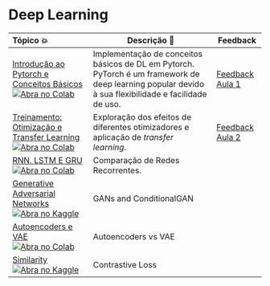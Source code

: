 # Deep Learning

| Tópico 💥 | Descrição 📘 | Feedback |
|:--- |----------------------------------------------------------| -------------------------|
[Introdução ao Pytorch e Conceitos Básicos](https://github.com/liviameinhardt/deep-learning-course-fgv/blob/main/aulas_praticas/Basics.ipynb) [![Abra no Colab](https://colab.research.google.com/assets/colab-badge.svg)](https://colab.research.google.com/github/liviameinhardt/deep-learning-course-fgv/blob/main/aulas_praticas/Basics.ipynb) | Implementação de conceitos básicos de DL em Pytorch. PyTorch é um framework de deep learning popular devido à sua flexibilidade e facilidade de uso. | [Feedback Aula 1](https://forms.gle/dwbQov5Uoh4ysPKy8)|
[Treinamento: Otimização e Transfer Learning](https://github.com/liviameinhardt/deep-learning-course-fgv/blob/main/aulas_praticas/Training.ipynb) [![Abra no Colab](https://colab.research.google.com/assets/colab-badge.svg)](https://colab.research.google.com/github/liviameinhardt/deep-learning-course-fgv/blob/main/aulas_praticas/Training.ipynb) | Exploração dos efeitos de diferentes otimizadores e aplicação de *transfer learning*. | [Feedback Aula 2](https://forms.gle/hiMphaQxyjVGecnXA)|
[RNN, LSTM E GRU](https://github.com/liviameinhardt/deep-learning-course-fgv/blob/main/aulas_praticas/RNN.ipynb) [![Abra no Colab](https://colab.research.google.com/assets/colab-badge.svg)](https://colab.research.google.com/github/liviameinhardt/deep-learning-course-fgv/blob/main/aulas_praticas/RNN.ipynb) | Comparação de Redes Recorrentes. 
[Generative Adversarial Networks](https://github.com/liviameinhardt/deep-learning-course-fgv/blob/main/aulas_praticas/GAN.ipynb) [![Abra no Kaggle](https://www.vectorlogo.zone/logos/kaggle/kaggle-ar21.svg)](https://www.kaggle.com/code/lviameinhardt/lab-gans) | GANs and ConditionalGAN
[Autoencoders e VAE](https://github.com/liviameinhardt/deep-learning-course-fgv/blob/main/aulas_praticas/VAE.ipynb)[![Abra no Colab](https://colab.research.google.com/assets/colab-badge.svg)](https://colab.research.google.com/github/liviameinhardt/deep-learning-course-fgv/blob/main/aulas_praticas/VAE.ipynb) | Autoencoders vs VAE
[Similarity](https://github.com/liviameinhardt/deep-learning-course-fgv/blob/main/aulas_praticas/Similarity.ipynb) [![Abra no Kaggle](https://www.vectorlogo.zone/logos/kaggle/kaggle-ar21.svg)](https://www.kaggle.com/code/lviameinhardt/similarity) | Contrastive Loss
